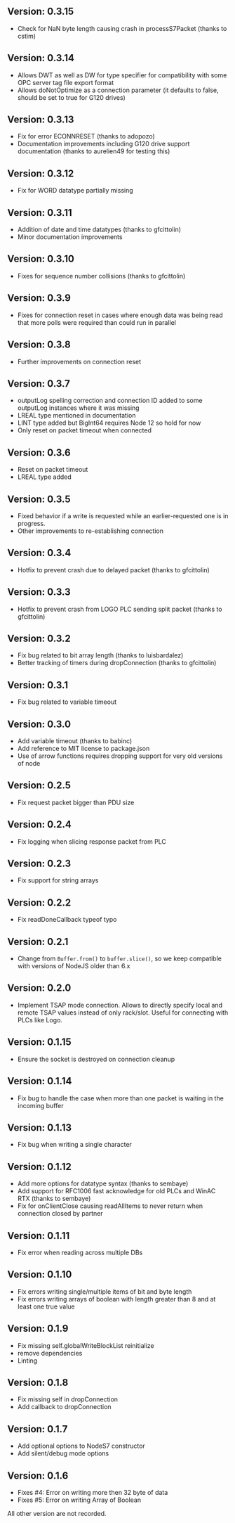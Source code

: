Version: 0.3.15
------------
- Check for NaN byte length causing crash in processS7Packet (thanks to cstim)

Version: 0.3.14
------------
- Allows DWT as well as DW for type specifier for compatibility with some OPC server tag file export format
- Allows doNotOptimize as a connection parameter (it defaults to false, should be set to true for G120 drives)

Version: 0.3.13
------------
- Fix for error ECONNRESET (thanks to adopozo)
- Documentation improvements including G120 drive support documentation (thanks to aurelien49 for testing this)

Version: 0.3.12
------------
- Fix for WORD datatype partially missing

Version: 0.3.11
------------
- Addition of date and time datatypes (thanks to gfcittolin)
- Minor documentation improvements

Version: 0.3.10
------------
- Fixes for sequence number collisions (thanks to gfcittolin)

Version: 0.3.9
------------
- Fixes for connection reset in cases where enough data was being read that more polls were required than could run in parallel

Version: 0.3.8
------------
- Further improvements on connection reset

Version: 0.3.7
------------
- outputLog spelling correction and connection ID added to some outputLog instances where it was missing
- LREAL type mentioned in documentation
- LINT type added but BigInt64 requires Node 12 so hold for now
- Only reset on packet timeout when connected

Version: 0.3.6
------------
- Reset on packet timeout
- LREAL type added

Version: 0.3.5
------------
- Fixed behavior if a write is requested while an earlier-requested one is in progress.
- Other improvements to re-establishing connection

Version: 0.3.4
------------
- Hotfix to prevent crash due to delayed packet (thanks to gfcittolin)

Version: 0.3.3
------------
- Hotfix to prevent crash from LOGO PLC sending split packet (thanks to gfcittolin)

Version: 0.3.2
------------
- Fix bug related to bit array length (thanks to luisbardalez)
- Better tracking of timers during dropConnection (thanks to gfcittolin)

Version: 0.3.1
------------
- Fix bug related to variable timeout

Version: 0.3.0
------------
- Add variable timeout (thanks to babinc)
- Add reference to MIT license to package.json
- Use of arrow functions requires dropping support for very old versions of node

Version: 0.2.5
------------
- Fix request packet bigger than PDU size

Version: 0.2.4
------------
- Fix logging when slicing response packet from PLC

Version: 0.2.3
------------
- Fix support for string arrays

Version: 0.2.2
------------
- Fix readDoneCallback typeof typo

Version: 0.2.1
------------
- Change from `Buffer.from()` to `buffer.slice()`, so we keep compatible with versions of NodeJS older than 6.x

Version: 0.2.0
------------
- Implement TSAP mode connection. Allows to directly specify local and remote TSAP values instead of only rack/slot. Useful for connecting with PLCs like Logo.

Version: 0.1.15
------------
- Ensure the socket is destroyed on connection cleanup

Version: 0.1.14
------------
- Fix bug to handle the case when more than one packet is waiting in the incoming buffer

Version: 0.1.13
------------
- Fix bug when writing a single character

Version: 0.1.12
------------
- Add more options for datatype syntax (thanks to sembaye)
- Add support for RFC1006 fast acknowledge for old PLCs and WinAC RTX (thanks to sembaye)
- Fix for onClientClose causing readAllItems to never return when connection closed by partner

Version: 0.1.11
------------
- Fix error when reading across multiple DBs

Version: 0.1.10
------------
- Fix errors writing single/multiple items of bit and byte length
- Fix errors writing arrays of boolean with length greater than 8 and at least one true value

Version: 0.1.9
------------
- Fix missing self.globalWriteBlockList reinitialize
- remove dependencies
- Linting

Version: 0.1.8
------------
- Fix missing self in dropConnection
- Add callback to dropConnection

Version: 0.1.7
------------
- Add optional options to NodeS7 constructor
- Add silent/debug mode options

Version: 0.1.6
------------
- Fixes #4: Error on writing more then 32 byte of data
- Fixes #5: Error on writing Array of Boolean

All other version are not recorded.
